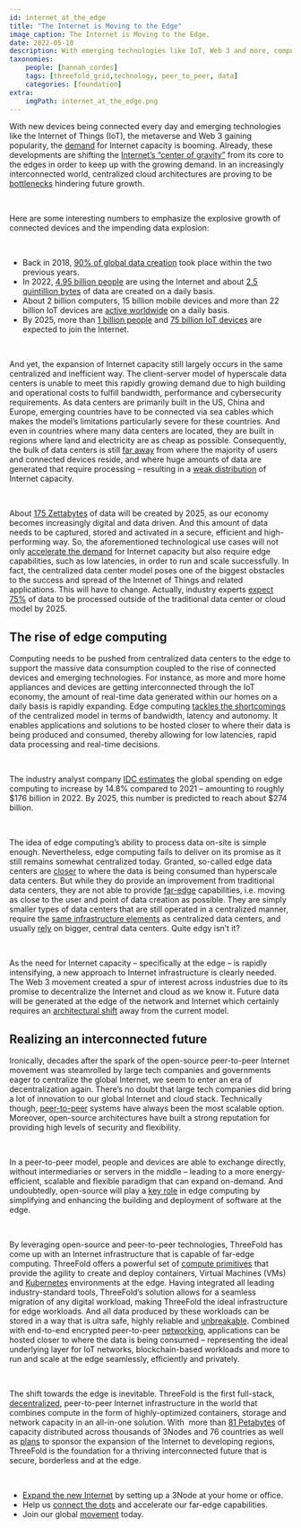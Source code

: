 ```yaml
---
id: internet_at_the_edge
title: "The Internet is Moving to the Edge"
image_caption: The Internet is Moving to the Edge.
date: 2022-05-10
description: With emerging technologies like IoT, Web 3 and more, computing needs to be pushed from centralized data centers to the edge of the network. Learn why ThreeFold is the ideal foundation for a thriving interconnected future.
taxonomies:
    people: [hannah_cordes]
    tags: [threefold_grid,technology, peer_to_peer, data]
    categories: [foundation]
extra:
    imgPath: internet_at_the_edge.png
---
```


With new devices being connected every day and emerging technologies like the Internet of Things (IoT), the metaverse and Web 3 gaining popularity, the [demand](https://www.cbre.com/en/insights/reports/north-america-data-center-trends-h2-2021) for Internet capacity is booming. Already, these developments are shifting the [Internet’s “center of gravity”](https://www.securityinfowatch.com/perimeter-security/physical-hardening/article/21263002/real-words-or-buzzwords-edge-cloud-and-the-evolving-internet) from its core to the edges in order to keep up with the growing demand. In an increasingly interconnected world, centralized cloud architectures are proving to be [bottlenecks](https://www.forbes.com/sites/forbestechcouncil/2022/03/25/demystifying-edge-technology/) hindering future growth.

<br/>

Here are some interesting numbers to emphasize the explosive growth of connected devices and the impending data explosion:

<br/>

* Back in 2018, [90% of global data creation](https://www.securityinfowatch.com/perimeter-security/physical-hardening/article/21263002/real-words-or-buzzwords-edge-cloud-and-the-evolving-internet) took place within the two previous years.
* In 2022, [4.95 billion people](https://www.securityinfowatch.com/perimeter-security/physical-hardening/article/21263002/real-words-or-buzzwords-edge-cloud-and-the-evolving-internet) are using the Internet and about [2.5 quintillion bytes](https://www.securityinfowatch.com/perimeter-security/physical-hardening/article/21263002/real-words-or-buzzwords-edge-cloud-and-the-evolving-internet) of data are created on a daily basis.
* About 2 billion computers, 15 billion mobile devices and more than 22 billion IoT devices are [active worldwide](https://www.securityinfowatch.com/perimeter-security/physical-hardening/article/21263002/real-words-or-buzzwords-edge-cloud-and-the-evolving-internet) on a daily basis.
* By 2025, more than [1 billion people](https://www.cisco.com/c/en/us/solutions/executive-perspectives/annual-internet-report/index.html) and [75 billion IoT devices](https://www.statista.com/statistics/471264/iot-number-of-connected-devices-worldwide/#:~:text=Internet%20of%20Things%20%2D%20number%20of%20connected%20devices%20worldwide%202015%2D2025&text=By%202025%2C%20forecasts%20suggest%20that,IoT%20installed%20base%20in%202019.) are expected to join the Internet.

<br/>

And yet, the expansion of Internet capacity still largely occurs in the same centralized and inefficient way. The client-server model of hyperscale data centers is unable to meet this rapidly growing demand due to high building and operational costs to fulfill bandwidth, performance and cybersecurity requirements. As data centers are primarily built in the US, China and Europe, emerging countries have to be connected via sea cables which makes the model’s limitations particularly severe for these countries. And even in countries where many data centers are located, they are built in regions where land and electricity are as cheap as possible. Consequently, the bulk of data centers is still [far away](https://www.securityinfowatch.com/perimeter-security/physical-hardening/article/21263002/real-words-or-buzzwords-edge-cloud-and-the-evolving-internet) from where the majority of users and connected devices reside, and where huge amounts of data are generated that require processing – resulting in a [weak distribution](https://library.threefold.me/info/threefold#/tfgrid/threefold__grid_valuation?id=what39s-the-potential-of-the-threefold-grid) of Internet capacity.

<br/>

About [175 Zettabytes](https://www.seagate.com/files/www-content/our-story/rethink-data/files/Rethink_Data_Report_2020.pdf) of data will be created by 2025, as our economy becomes increasingly digital and data driven. And this amount of data needs to be captured, stored and activated in a secure, efficient and high-performing way. So, the aforementioned technological use cases will not only [accelerate the demand](https://www.cbre.com/en/insights/reports/north-america-data-center-trends-h2-2021) for Internet capacity but also require edge capabilities, such as low latencies, in order to run and scale successfully. In fact, the centralized data center model poses one of the biggest obstacles to the success and spread of the Internet of Things and related applications. This will have to change. Actually, industry experts [expect 75%](https://www.i-scoop.eu/edge-computing-explained/) of data to be processed outside of the traditional data center or cloud model by 2025.

## The rise of edge computing

Computing needs to be pushed from centralized data centers to the edge to support the massive data consumption coupled to the rise of connected devices and emerging technologies. For instance, as more and more home appliances and devices are getting interconnected through the IoT economy, the amount of real-time data generated within our homes on a daily basis is rapidly expanding. Edge computing [tackles the shortcomings](https://www.i-scoop.eu/edge-computing-explained/) of the centralized model in terms of bandwidth, latency and autonomy. It enables applications and solutions to be hosted closer to where their data is being produced and consumed, thereby allowing for low latencies, rapid data processing and real-time decisions. 

<br/>

The industry analyst company [IDC estimates](https://www.idc.com/getdoc.jsp?containerId=prUS48772522) the global spending on edge computing to increase by 14.8% compared to 2021 – amounting to roughly $176 billion in 2022. By 2025, this number is predicted to reach about $274 billion.

<br/>

The idea of edge computing’s ability to process data on-site is simple enough. Nevertheless, edge computing fails to deliver on its promise as it still remains somewhat centralized today. Granted, so-called edge data centers are [closer](https://stlpartners.com/articles/edge-computing/edge-data-centres/) to where the data is being consumed than hyperscale data centers. But while they do provide an improvement from traditional data centers, they are not able to provide [far-edge](https://www.thefastmode.com/expert-opinion/23002-what-are-various-types-of-edge-computing-that-exist-today) capabilities, i.e. moving as close to the user and point of data creation as possible. They are simply smaller types of data centers that are still operated in a centralized manner, require the [same infrastructure elements](https://connectorsupplier.com/how-the-rise-of-edge-computing-will-reshape-the-data-center-landscape/) as centralized data centers, and usually [rely](https://www.techtarget.com/searchdatacenter/definition/edge-data-center) on bigger, central data centers. Quite edgy isn’t it?

<br/>

As the need for Internet capacity – specifically at the edge – is rapidly intensifying, a new approach to Internet infrastructure is clearly needed. The Web 3 movement created a spur of interest across industries due to its promise to decentralize the Internet and cloud as we know it. Future data will be generated at the edge of the network and Internet which certainly requires an [architectural shift](https://www.forbes.com/sites/forbestechcouncil/2022/03/25/demystifying-edge-technology/) away from the current model.

## Realizing an interconnected future

Ironically, decades after the spark of the open-source peer-to-peer Internet movement was steamrolled by large tech companies and governments eager to centralize the global Internet, we seem to enter an era of decentralization again. There’s no doubt that large tech companies did bring a lot of innovation to our global Internet and cloud stack. Technically though, [peer-to-peer](https://threefold.io/blog/post/p2p_web3/) systems have always been the most scalable option. Moreover, open-source architectures have built a strong reputation for providing high levels of security and flexibility. 

<br/>

In a peer-to-peer model, people and devices are able to exchange directly, without intermediaries or servers in the middle – leading to a more energy-efficient, scalable and flexible paradigm that can expand on-demand. And undoubtedly, open-source will play a [key role](https://news.crunchbase.com/news/edge-computing-said-quissal-zededa/) in edge computing by simplifying and enhancing the building and deployment of software at the edge.

<br/>

By leveraging open-source and peer-to-peer technologies, ThreeFold has come up with an Internet infrastructure that is capable of far-edge computing. ThreeFold offers a powerful set of [compute primitives](https://threefold.io/blog/post/building_a_new_internet_from_the_ground_up_3/) that provide the agility to create and deploy containers, Virtual Machines (VMs) and [Kubernetes](https://library.threefold.me/info/threefold#/technology/threefold__zkube?id=zkube) environments at the edge. Having integrated all leading industry-standard tools, ThreeFold’s solution allows for a seamless migration of any digital workload, making ThreeFold the ideal infrastructure for edge workloads. And all data produced by these workloads can be stored in a way that is ultra safe, highly reliable and [unbreakable](https://library.threefold.me/info/threefold#/technology/qsss/threefold__qsss_home?id=quantum-safe-storage-system). Combined with end-to-end encrypted peer-to-peer [networking](https://library.threefold.me/info/threefold#/technology/threefold__planetary_network?id=planetary-network), applications can be hosted closer to where the data is being consumed – representing the ideal underlying layer for IoT networks, blockchain-based workloads and more to run and scale at the edge seamlessly, efficiently and privately.

<br/>

The shift towards the edge is inevitable. ThreeFold is the first full-stack, [decentralized](https://coincheckup.com/blog/threefold-is-the-decentralized-web-the-future-of-the-internet/), peer-to-peer Internet infrastructure in the world that combines compute in the form of highly-optimized containers, storage and network capacity in an all-in-one solution. With  more than [81 Petabytes](https://threefold.io/) of capacity distributed across thousands of 3Nodes and 76 countries as well as [plans](https://threefold.io/blog/post/connecting_the_dots/) to sponsor the expansion of the Internet to developing regions, ThreeFold is the foundation for a thriving interconnected future that is secure, borderless and at the edge.

<br/>

* [Expand the new Internet](https://threefold.io/blog/post/what_is_farming/) by setting up a 3Node at your home or office.
* Help us [connect the dots](https://threefold.io/blog/post/connecting_the_dots/) and accelerate our far-edge capabilities.
* Join our global [movement](https://t.me/threefold) today.
